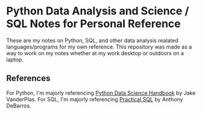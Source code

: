 # Python Data Analysis and Science / SQL Notes for Personal Reference
These are my notes on Python, SQL, and other data analysis realated languages/programs for my own reference. This repository was made as a way to work on my notes whether at my work desktop or outdoors on a laptop.

## References
For Python, I'm majorly referencing [Python Data Science Handbook](https://github.com/jakevdp/PythonDataScienceHandbook) by Jake VanderPlas. For SQL, I'm majorly referencing [Practical SQL](https://practicalsql.com/) by Anthony DeBarros.